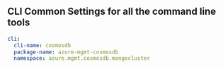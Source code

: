 ## CLI Common Settings for all the command line tools

``` yaml
cli:
  cli-name: cosmosdb
  package-name: azure-mgmt-cosmosdb
  namespace: azure.mgmt.cosmosdb.mongocluster
```
